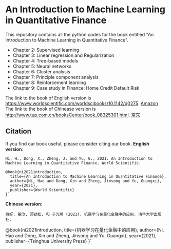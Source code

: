 # An Introduction to Machine Learning in Quantitative Finance

This repository contains all the python codes for the book entitled "An Introduction to Machine Learning in Quantitative Finance".

* Chapter 2: Supervised learning
* Chapter 3: Linear regression and Regularization
* Chapter 4: Tree-based models
* Chapter 5: Neural networks
* Chapter 6: Cluster analysis
* Chapter 7: Principle component analysis
* Chapter 8: Reinforcement learning
* Chapter 9: Case study in Finance: Home Credit Default Risk  

The link to the book of English version is https://www.worldscientific.com/worldscibooks/10.1142/q0275. [Amazon](https://www.amazon.co.uk/Introduction-Machine-Learning-Quantitative-Finance/dp/1786349647)  
The link to the book of Chinease version is http://www.tup.com.cn/booksCenter/book_08325301.html. [京东](https://item.jd.com/10026061863315.html)

## Citation
If you find our book useful, please consider citing our book. 
**English version**:
```
Ni, H., Dong, X., Zheng, J. and Yu, G., 2021. An Introduction to Machine Learning in Quantitative Finance. World Scientific.
```
```
@book{ni2021introduction,
  title={An Introduction to Machine Learning in Quantitative Finance},
  author={Ni, Hao and Dong, Xin and Zheng, Jinsong and Yu, Guangxi},
  year={2021},
  publisher={World Scientific}
}`
```
**Chinese version**:
```
倪好, 董欣, 郑劲松, 和 于光希 (2021). 机器学习在量化金融中的应用. 清华大学出版社.
```
@book{ni2021introduction,
  title={机器学习在量化金融中的应用},
  author={Ni, Hao and Dong, Xin and Zheng, Jinsong and Yu, Guangxi},
  year={2021},
  publisher={Tsinghua University Press}
}`

